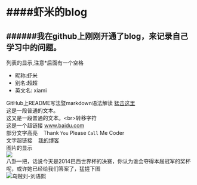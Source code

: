 ####虾米的blog
====
######我在github上刚刚开通了blog，来记录自己学习中的问题。
-----------
列表的显示,注意*后面有一个空格<br>
* 昵称:虾米<br>
* 别名:超超<br>
* 英文名: xiami<br>

GitHub上README写法暨markdown语法解读  [猛击这里](http://www.tuicool.com/articles/zIJrEjn)<br>
这是一段普通的文本。<br>
这又是一段普通的文本。\<br>转移字符<br>
这是一个超链接 www.baidu.com<br>
部分文字高亮&nbsp;&nbsp;&nbsp;&nbsp;Thank `You` Please `Call` Me Coder<br>
文字超链接&nbsp;&nbsp;&nbsp;&nbsp;[我的博客](http://weibo.com/xc19910903/ "悬停显示")<br>
图片的显示<br>
![](http://www.baidu.com/img/bdlogo.gif)<br>
八卦一把，话说今天是2014巴西世界杯的决赛，你认为谁会夺得本届冠军的奖杯呢，或许她已经给我们答案了，猛搓下图<br>
![](http://www.sinaimg.cn/bmiddle/67ebfe4ejw1eibkn95l5lj20xr190e81.jpg "乌贼刘-刘语熙")

